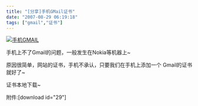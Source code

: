 ```yaml
---
title: "[分享]手机GMail证书"
date: "2007-08-29 06:19:18"
tags: ["gmail","证书"]
---
```



[![手机GMAIL](http://attachment.soulteary.com/wp/2007/08/mgmail-300x241.gif "手机GMAIL")](http://attachment.soulteary.com/wp/2007/08/mgmail.gif)

手机上不了Gmail的问题，一般发生在Nokia等机器上~

原因很简单，网站的证书，手机不承认，只要我们在手机上添加一个 Gmail的证书就好了~

证书本地下载~ 

附件:[download id="29"]